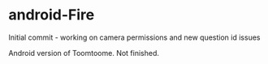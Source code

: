 # android-Fire
Initial commit - working on camera permissions and new question id issues

Android version of Toomtoome. Not finished.
